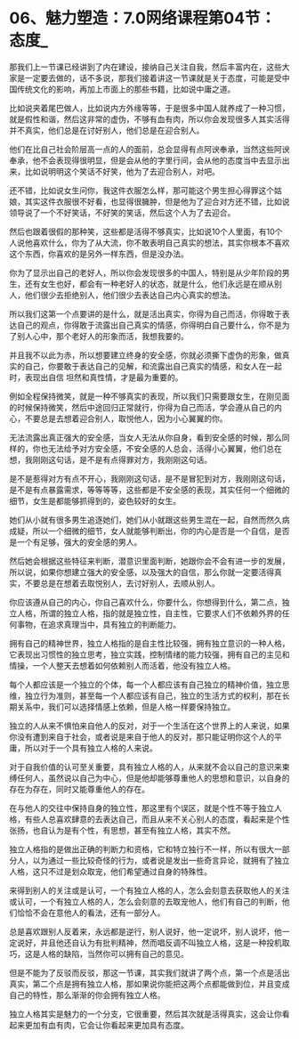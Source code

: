 # 06、魅力塑造：7.0网络课程第04节：态度_

那我们上一节课已经讲到了内在建设，接纳自己关注自我，然后丰富内在，这些大家是一定要去做的，话不多说，那我们接着讲这一节课就是关于态度，可能是受中国传统文化的影响，再加上市面上的那些书籍，比如说中庸之道。

比如说夹着尾巴做人，比如说内方外缘等等，于是很多中国人就养成了一种习惯，就是假性和谐，然后这非常的虚伪，不够有血有肉，所以你会发现很多人其实活得并不真实，他们总是在讨好别人，他们总是在迎合别人。

他们在比自己社会阶层高一点的人的面前，总会显得有点阿谀奉承，当然这些阿谀奉承，他不会表现得很明显，但是会从他的字里行间，会从他的态度当中去显示出来，比如说明明这个笑话不好笑，他为了去迎合别人，对吧。

还不错，比如说女生问你，我这件衣服怎么样，那可能这个男生担心得罪这个姑娘，其实这件衣服很不好看，也显得很臃肿，但是他为了迎合对方还不错，比如说领导说了一个不好笑话，不好笑的笑话，然后这个人为了去迎合。

然后也跟着很假的那种笑，这些都是活得不够真实，比如说10个人里面，有10个人说他喜欢什么，你为了从大流，你不敢表明自己真实的想法，其实你根本不喜欢这个东西，你喜欢的是另外一样东西，但是没办法。

你为了显示出自己的老好人，所以你会发现很多的中国人，特别是从少年阶段的男生，还有女生也好，都会有一种老好人的状态，就是什么，他们永远是在顺从别人，他们很少去拒绝别人，他们很少去表达自己内心真实的想法。

所以我们这第一个点要讲的是什么，就是活出真实，你得为自己而活，你得敢于表达自己的观点，你得敢于流露出自己真实的情感，你得明白自己要什么，你不是为了别人心中，那个老好人的形象而活，我想我要的。

并且我不以此为赤，所以想要建立终身的安全感，你就必须撕下虚伪的形象，做真实的自己，你要敢于表达自己的见解，和流露出自己真实的情感，和女人在一起时，表现出自信 坦然和真性情，才是最为重要的。

例如全程保持微笑，就是一种不够真实的表现，所以我们只需要跟女生，在刚见面的时候保持微笑，然后中途回归正常就行，你得为自己而活，学会遵从自己的内心，不要总是去想着迎合别人，取悦他人，因为小心翼翼的你。

无法流露出真正强大的安全感，当女人无法从你自身，看到安全感的时候，那么同样的，你也无法给予对方安全感，不安全感的人总会，活得小心翼翼，他们总在想，我刚刚这句话，是不是有点得罪对方，我刚刚这句话。

是不是惹得对方有点不开心，我刚刚这句话，是不是冒犯到对方，我刚刚这句话，是不是有点暴露需求，等等等等，这些都是不安全感的表现，其实任何一个细微的细节，女生是都能够抓得到的，姿色较好的女生。

她们从小就有很多男生追逐她们，她们从小就跟这些男生混在一起，自然而然久病成疑，所以一个细微的细节，女人就能够判断出，你的内心是否是一个自信，是否是一个有足够，强大的安全感的男人。

然后她会根据这些特征来判断，潜意识里面判断，她跟你会不会有进一步的发展，所以说，如果你想建立强大的安全感，以及强大的自信，那么你就一定要活得真实，不要总是在想着去取悦别人，去讨好别人，去顺从别人。

你应该遵从自己的内心，你自己喜欢什么，你要什么，你想得到什么，第二点，独立人格，所谓的独立人格，指的就是独立性，自主性，它要求人们不依赖外界的任何事物，在追求真理当中，具有独立的判断能力。

拥有自己的精神世界，独立人格指的是自主性比较强，拥有独立意识的一种人格，它表现出习惯性的独立思考，独立实践，控制情绪的能力较强，拥有自己的主见和情操，一个人整天去想着如何依赖别人而活着，他没有独立人格。

每个人都应该是一个独立的个体，每一个人都应该有自己独立的精神价值，独立思维，独立行为准则，甚至每一个人都应该有自己，独立的生活方式的权利，那在长期关系中，我们可以选择情感上依赖，但是人格一样要保持独立。

独立的人从来不惧怕来自他人的反对，对于一个生活在这个世界上的人来说，如果你没有遭到来自于社会，或者说是来自于他人的反对，那只能证明你这个人的平庸，所以对于一个具有独立人格的人来说。

对于自我价值的认可至关重要，具有独立人格的人，从来就不会以自己的意识来束缚任何人，虽然说以自己为中心，但是他却能够尊重他人的思想和意识，以自身的存在为存在，同时又能尊重他人的存在。

在与他人的交往中保持自身的独立性，那这里有个误区，就是个性不等于独立人格，有些人总喜欢肆意的去表达自己，而且从来不关心别人的态度，看起来是个性张扬，也自认为是有个性，有思想，甚至有独立人格，其实不然。

独立人格指的是做出正确的判断力和资格，它和特立独行不一样，所以有很大一部分人，以为通过一些比较奇怪的行为，或者说是发出一些奇言异论，就拥有了独立人格，这只不过是划众取宠，他们希望通过自身的特殊性。

来得到别人的关注或是认可，一个有独立人格的人，怎么会刻意去获取他人的关注或认可，一个有独立人格的人，怎么会刻意的去取宠他人，他们有自己的判断，他们恰恰不会在意他人的看法，还有一部分人。

总是喜欢跟别人反着来，永远都是逆行，别人说好，他一定说坏，别人说坏，他一定说好，并且他还自认为有批判精神，然而唱反调不叫独立人格，这是一种投机取巧，这是人格的缺陷，当然你可以拥有自己的意见。

但是不能为了反驳而反驳，那这一节课，其实我们就讲了两个点，第一个点是活出真实，第二个点是拥有独立人格，那如果说你能把这两个点都能做到位，并且变成自己的特性，那么渐渐的你会拥有独立人格。

独立人格其实是魅力的一个分支，它很重要，然后其次就是活得真实，这会让你看起来更加有血有肉，它会让你看起来更加具有态度。